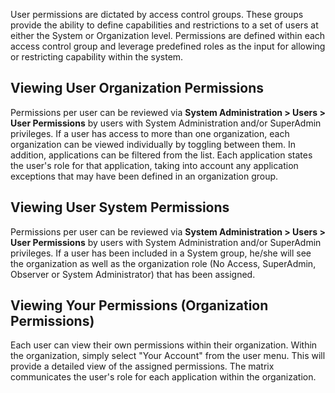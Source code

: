 <!--
title: "Understanding User Permissions"
description: "Understanding User Permissions"
tags: "Admin manage TeamServer permissions"
-->

User permissions are dictated by access control groups. These groups provide the ability to define capabilities and restrictions to a set of users at either the System or Organization level. Permissions are defined within each access control group and leverage predefined roles as the input for allowing or restricting capability within the system.

## Viewing User Organization Permissions
Permissions per user can be reviewed via **System Administration > Users > User Permissions** by users with System Administration and/or SuperAdmin privileges. If a user has access to more than one organization, each organization can be viewed individually by toggling between them. In addition, applications can be filtered from the list. Each application states the user's role for that application, taking into account any application exceptions that may have been defined in an organization group.

## Viewing User System Permissions
Permissions per user can be reviewed via **System Administration > Users > User Permissions** by users with System Administration and/or SuperAdmin privileges. If a user has been included in a System group, he/she will see the organization as well as the organization role (No Access, SuperAdmin, Observer or System Administrator) that has been assigned.

## Viewing Your Permissions (Organization Permissions)
Each user can view their own permissions within their organization. Within the organization, simply select "Your Account" from the user menu. This will provide a detailed view of the assigned permissions. The matrix communicates the user's role for each application within the organization. 

